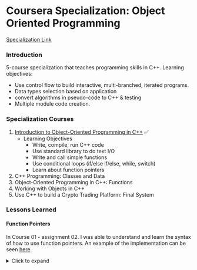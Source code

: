 # Coursera Specialization: Object Oriented Programming
[Specialization Link](https://www.coursera.org/specializations/object-oriented-programming-s12n)
### Introduction
5-course specialization that teaches programming skills in C++. Learning objectives:
- Use control flow to build interactive, multi-branched, iterated programs.
- Data types selection based on application
- convert algorithms in pseudo-code to C++ & testing
- Multiple module code creation.

### Specialization Courses
1. [Introduction to Object-Oriented Programming in C++](https://github.com/jkp09x/certifications/blob/main/Coursera_Specialization_Object-OrientedProgramming_IntroToObject-OrientedProgramming.pdf) ✅
    - Learning Objectives
        - Write, compile, run C++ code
        - Use standard library to do text I/O
        - Write and call simple functions
        - Use conditional loops (if/else if/else, while, switch)
        - Learn about function pointers
2. C++ Programming: Classes and Data
3. Object-Oriented Programming in C++: Functions
4. Working with Objects in C++
5. Use C++ to build a Crypto Trading Platform: Final System

### Lessons Learned
#### Function Pointers
In Course 01 - assignment 02. I was able to understand and learn the syntax of how to use function pointers. An example of the implementation can be seen [here](https://github.com/jkp09x/coursera-specializations-ObjectOrientedProgramming/blob/819cf47dc5c9d9817ea055977bf20f9acc3e02c1/course01_IntroToOOP/code/src/main.cpp#L67).
<details>
   <summary>Click to expand</summary>
   
   ```c++
   #include <map>
   void processMenuOption(const int &userInput)
   {
       // Using function pointers stored in a map
       std::map<int, void (*)()> menu;
       menu[0] = printInvalidOption;
       menu[1] = printHelp;
       menu[2] = printMarketStats;
       menu[3] = placeOffer;
       menu[4] = placeBid;
       menu[5] = printWallet;
       menu[6] = goToNextTimeframe;
   
       if (userInput >= 1 && userInput <= 6)
           menu[userInput]();
       else
           printInvalidOption();
   }
   ```
</details>
